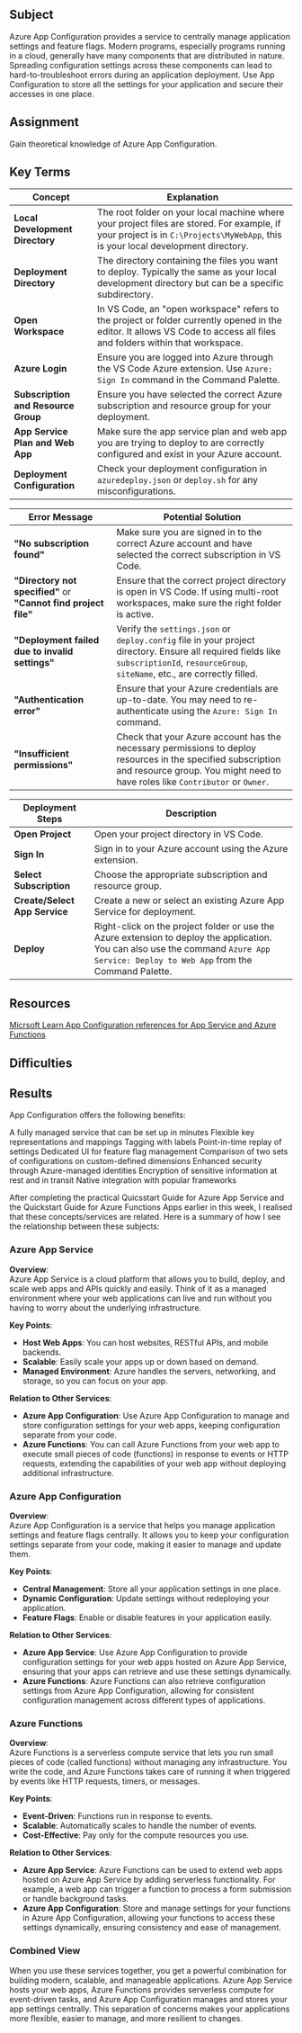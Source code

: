 ## Subject

Azure App Configuration provides a service to centrally manage application settings and feature flags. Modern programs, especially programs running in a cloud, generally have many components that are distributed in nature. Spreading configuration settings across these components can lead to hard-to-troubleshoot errors during an application deployment. Use App Configuration to store all the settings for your application and secure their accesses in one place.

## Assignment

Gain theoretical knowledge of Azure App Configuration.

##  Key Terms

| **Concept**                     | **Explanation**                                                                                                                                                          |
|---------------------------------|--------------------------------------------------------------------------------------------------------------------------------------------------------------------------|
| **Local Development Directory**  | The root folder on your local machine where your project files are stored. For example, if your project is in `C:\Projects\MyWebApp`, this is your local development directory. |
| **Deployment Directory**         | The directory containing the files you want to deploy. Typically the same as your local development directory but can be a specific subdirectory.                           |
| **Open Workspace**               | In VS Code, an "open workspace" refers to the project or folder currently opened in the editor. It allows VS Code to access all files and folders within that workspace.  |
| **Azure Login**                  | Ensure you are logged into Azure through the VS Code Azure extension. Use `Azure: Sign In` command in the Command Palette.                                                |
| **Subscription and Resource Group** | Ensure you have selected the correct Azure subscription and resource group for your deployment.                                                                            |
| **App Service Plan and Web App** | Make sure the app service plan and web app you are trying to deploy to are correctly configured and exist in your Azure account.                                          |
| **Deployment Configuration**     | Check your deployment configuration in `azuredeploy.json` or `deploy.sh` for any misconfigurations.                                                                      |

| **Error Message**               | **Potential Solution**                                                                                                                                                   |
|---------------------------------|--------------------------------------------------------------------------------------------------------------------------------------------------------------------------|
| **"No subscription found"**      | Make sure you are signed in to the correct Azure account and have selected the correct subscription in VS Code.                                                           |
| **"Directory not specified"** or **"Cannot find project file"** | Ensure that the correct project directory is open in VS Code. If using multi-root workspaces, make sure the right folder is active.                                           |
| **"Deployment failed due to invalid settings"** | Verify the `settings.json` or `deploy.config` file in your project directory. Ensure all required fields like `subscriptionId`, `resourceGroup`, `siteName`, etc., are correctly filled. |
| **"Authentication error"**       | Ensure that your Azure credentials are up-to-date. You may need to re-authenticate using the `Azure: Sign In` command.                                                   |
| **"Insufficient permissions"**   | Check that your Azure account has the necessary permissions to deploy resources in the specified subscription and resource group. You might need to have roles like `Contributor` or `Owner`. |

| **Deployment Steps**            | **Description**                                                                                                                                                         |
|---------------------------------|--------------------------------------------------------------------------------------------------------------------------------------------------------------------------|
| **Open Project**                | Open your project directory in VS Code.                                                                                                                                  |
| **Sign In**                     | Sign in to your Azure account using the Azure extension.                                                                                                                 |
| **Select Subscription**         | Choose the appropriate subscription and resource group.                                                                                                                  |
| **Create/Select App Service**   | Create a new or select an existing Azure App Service for deployment.                                                                                                     |
| **Deploy**                      | Right-click on the project folder or use the Azure extension to deploy the application. You can also use the command `Azure App Service: Deploy to Web App` from the Command Palette. |


##  Resources

[Micrsoft Learn App Configuration references for App Service and Azure Functions](https://learn.microsoft.com/en-us/azure/app-service/app-service-configuration-references)

##  Difficulties

##  Results


App Configuration offers the following benefits:

A fully managed service that can be set up in minutes
Flexible key representations and mappings
Tagging with labels
Point-in-time replay of settings
Dedicated UI for feature flag management
Comparison of two sets of configurations on custom-defined dimensions
Enhanced security through Azure-managed identities
Encryption of sensitive information at rest and in transit
Native integration with popular frameworks

After completing the practical Quicsstart Guide for Azure App Service and the Quickstart Guide for Azure Functions Apps earlier in this week, I realised that these concepts/services are related.  Here is a summary of how I see the relationship between these subjects:

### Azure App Service

**Overview**:  
Azure App Service is a cloud platform that allows you to build, deploy, and scale web apps and APIs quickly and easily. Think of it as a managed environment where your web applications can live and run without you having to worry about the underlying infrastructure.

**Key Points**:
- **Host Web Apps**: You can host websites, RESTful APIs, and mobile backends.
- **Scalable**: Easily scale your apps up or down based on demand.
- **Managed Environment**: Azure handles the servers, networking, and storage, so you can focus on your app.

**Relation to Other Services**:
- **Azure App Configuration**: Use Azure App Configuration to manage and store configuration settings for your web apps, keeping configuration separate from your code.
- **Azure Functions**: You can call Azure Functions from your web app to execute small pieces of code (functions) in response to events or HTTP requests, extending the capabilities of your web app without deploying additional infrastructure.

### Azure App Configuration

**Overview**:  
Azure App Configuration is a service that helps you manage application settings and feature flags centrally. It allows you to keep your configuration settings separate from your code, making it easier to manage and update them.

**Key Points**:
- **Central Management**: Store all your application settings in one place.
- **Dynamic Configuration**: Update settings without redeploying your application.
- **Feature Flags**: Enable or disable features in your application easily.

**Relation to Other Services**:
- **Azure App Service**: Use Azure App Configuration to provide configuration settings for your web apps hosted on Azure App Service, ensuring that your apps can retrieve and use these settings dynamically.
- **Azure Functions**: Azure Functions can also retrieve configuration settings from Azure App Configuration, allowing for consistent configuration management across different types of applications.

### Azure Functions

**Overview**:  
Azure Functions is a serverless compute service that lets you run small pieces of code (called functions) without managing any infrastructure. You write the code, and Azure Functions takes care of running it when triggered by events like HTTP requests, timers, or messages.

**Key Points**:
- **Event-Driven**: Functions run in response to events.
- **Scalable**: Automatically scales to handle the number of events.
- **Cost-Effective**: Pay only for the compute resources you use.

**Relation to Other Services**:
- **Azure App Service**: Azure Functions can be used to extend web apps hosted on Azure App Service by adding serverless functionality. For example, a web app can trigger a function to process a form submission or handle background tasks.
- **Azure App Configuration**: Store and manage settings for your functions in Azure App Configuration, allowing your functions to access these settings dynamically, ensuring consistency and ease of management.

### Combined View

When you use these services together, you get a powerful combination for building modern, scalable, and manageable applications. Azure App Service hosts your web apps, Azure Functions provides serverless compute for event-driven tasks, and Azure App Configuration manages and stores your app settings centrally. This separation of concerns makes your applications more flexible, easier to manage, and more resilient to changes.


